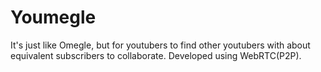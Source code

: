 # Youmegle
It's just like Omegle, but for youtubers to find other youtubers with about equivalent subscribers to collaborate.
Developed using WebRTC(P2P).
